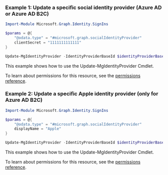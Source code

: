 ### Example 1: Update a specific <strong>social identity provider</strong> (Azure AD or Azure AD B2C)

```powershellImport-Module Microsoft.Graph.Identity.SignIns

$params = @{
	"@odata.type" = "#microsoft.graph.socialIdentityProvider"
	clientSecret = "1111111111111"
}

Update-MgIdentityProvider -IdentityProviderBaseId $identityProviderBaseId -BodyParameter $params
```
This example shows how to use the Update-MgIdentityProvider Cmdlet.
To learn about permissions for this resource, see the [permissions reference](/graph/permissions-reference).

### Example 2: Update a specific <strong>Apple identity provider</strong> (only for Azure AD B2C)

```powershellImport-Module Microsoft.Graph.Identity.SignIns

$params = @{
	"@odata.type" = "#microsoft.graph.socialIdentityProvider"
	displayName = "Apple"
}

Update-MgIdentityProvider -IdentityProviderBaseId $identityProviderBaseId -BodyParameter $params
```
This example shows how to use the Update-MgIdentityProvider Cmdlet.
To learn about permissions for this resource, see the [permissions reference](/graph/permissions-reference).

